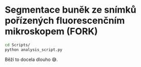 # Segmentace buněk ze snímků pořízených fluorescenčním mikroskopem (FORK)

```bash
cd Scripts/
python analysis_script.py
```

Běží to docela dlouho 😅.
